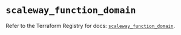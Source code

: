 # `scaleway_function_domain`

Refer to the Terraform Registry for docs: [`scaleway_function_domain`](https://registry.terraform.io/providers/scaleway/scaleway/2.42.1/docs/resources/function_domain).
